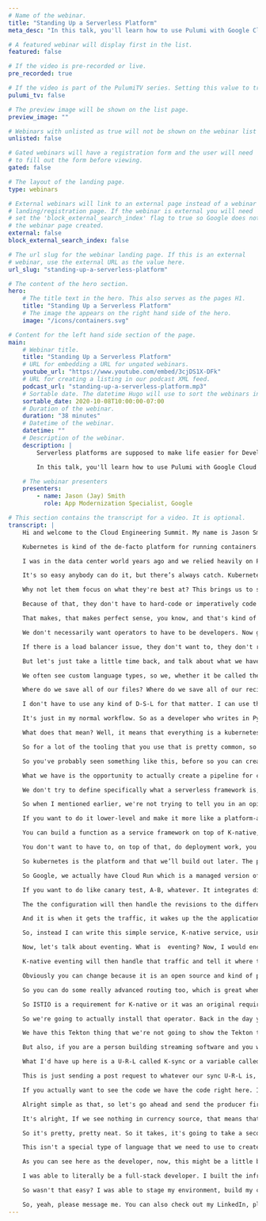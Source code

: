 ```yaml
---
# Name of the webinar.
title: "Standing Up a Serverless Platform"
meta_desc: "In this talk, you'll learn how to use Pulumi with Google Cloud (GKE and Cloud Run) to deploy a serverless platform with dependencies easily."

# A featured webinar will display first in the list.
featured: false

# If the video is pre-recorded or live.
pre_recorded: true

# If the video is part of the PulumiTV series. Setting this value to true will list the video in the "PulumiTV" section.
pulumi_tv: false

# The preview image will be shown on the list page.
preview_image: ""

# Webinars with unlisted as true will not be shown on the webinar list
unlisted: false

# Gated webinars will have a registration form and the user will need
# to fill out the form before viewing.
gated: false

# The layout of the landing page.
type: webinars

# External webinars will link to an external page instead of a webinar
# landing/registration page. If the webinar is external you will need
# set the 'block_external_search_index' flag to true so Google does not index
# the webinar page created.
external: false
block_external_search_index: false

# The url slug for the webinar landing page. If this is an external
# webinar, use the external URL as the value here.
url_slug: "standing-up-a-serverless-platform"

# The content of the hero section.
hero:
    # The title text in the hero. This also serves as the pages H1.
    title: "Standing Up a Serverless Platform"
    # The image the appears on the right hand side of the hero.
    image: "/icons/containers.svg"

# Content for the left hand side section of the page.
main:
    # Webinar title.
    title: "Standing Up a Serverless Platform"
    # URL for embedding a URL for ungated webinars.
    youtube_url: "https://www.youtube.com/embed/3cjDS1X-DFk"
    # URL for creating a listing in our podcast XML feed.
    podcast_url: "standing-up-a-serverless-platform.mp3"
    # Sortable date. The datetime Hugo will use to sort the webinars in date order.
    sortable_date: 2020-10-08T10:00:00-07:00
    # Duration of the webinar.
    duration: "38 minutes"
    # Datetime of the webinar.
    datetime: ""
    # Description of the webinar.
    description: |
        Serverless platforms are supposed to make life easier for Developers and by integrating Pulumi, we can help simplify the life for Operators too.

        In this talk, you'll learn how to use Pulumi with Google Cloud (GKE and Cloud Run) to deploy a serverless platform with dependencies easily.

    # The webinar presenters
    presenters:
        - name: Jason (Jay) Smith
          role: App Modernization Specialist, Google

# This section contains the transcript for a video. It is optional.
transcript: |
    Hi and welcome to the Cloud Engineering Summit. My name is Jason Smith, but you can call me Jay and I am actually an app modernization specialist at Google Cloud Today we're going to be talking about standing up a serverless platform and we're going to be using Pulumi, Kubernetes, K-Native, and a few other little tools. So, I want to start by talking a little bit about kubernetes and I think everybody who works in the cloud today knows what it is. So we'll try to make this quick.

    Kubernetes is kind of the de-facto platform for running containers. Don't believe me? Look at all these people. This isn't an exact number, might be a little dated, but of the large kubernetes ecosystem and this is actually just a really small one, C-N-C-F actually released a new chart that is way larger than this, but for the sake of saving your eyes from a lot of color we're going to do the smaller one, but trust me, this is larger. And of course, it makes sense that a lot of people want to use it because it abstracts away infrastructure. If we are trying to move to the cloud, it only makes sense that we try to make the infrastructure as easy as possible. We want to make sure it is easy for us to provision nodes, provision networks, provision all of that stuff that we need. In the old days you had to have S-S-H access, a bastion server, script after script after script.

    I was in the data center world years ago and we relied heavily on Perl scripts and I'm sure I just gave a few people some horror flashbacks when I mentioned Perl scripts, but you know with kubernetes makes it so much easier. Why? Well kubernetes provides us with a declarative A-P-I that allows us to observe, compare, and act. It allows us to see what's happening, compare what we want it, what we expect to happen, act on it, and reiterate and reiterate and reiterate. And of course, that A-P-I is extensible. We can write custom A-P-I types. We aren't stuck to a specific platform or a specific set of rules or anything. We are allowed to extend beyond that. If you've ever seen that ecosystem really that we talked about, a lot of those people are people who've created custom resource definitions to extend the kubernetes is capable of doing, and offer you services that you never thought of before.

    It's so easy anybody can do it, but there’s always catch. Kubernetes really isn't for developers. At least not out of the box. It's not the right abstraction for the end-developer experience. It's great if you want to build a platform, it makes it so much easier to build a platform. But it's not for building apps. If you don't believe me, let's take a look at this. So anybody here who's used kubernetes will be able to tell you that if you want to deploy an application, these are all the steps you have to take, and these are just the basic steps. There are additional steps there as well, you know exposing the internet can also include setting up ISTIO, standing up Ambassador, NGINX, all of that fun stuff. What do developers actually care about? Writing code. That's their job. They just want to write code. That's what they're best at.

    Why not let them focus on what they're best at? This brings us to serverless. You might have already been thinking that when I mentioned making things easier for developers. You might be saying, well haven't we heard of this before, isn't this called serverless technology? And I'd say you are absolutely right. Now let's talk a little bit about serverless. Why is serverless so popular? Well, we see two models within the serverless realm, as you can see here. So from a programming standpoint, when we're talking about our developers, they love the idea that they're able to write service-based applications, service-based usually means that they can also be decoupled, and they can also run in a stateless, stateless environment, in a stateless-state, so to speak.

    Because of that, they don't have to hard-code or imperatively code any kind of setup on that. And then of course from operational model, we don't want to have to handle a lot of ops to scale up as our application becomes popular, as our customer base grows, but we also want to know that everything is being taken care of. We want to tell somebody else, hey you manage the security, you make sure nobody hacks into the servers, you make sure the servers are up. Oh and on top of that, I only want to pay for my usage. I don't want to actually have to pay for idol workers.

    That makes, that makes perfect sense, you know, and that's kind of why a lot of people move to the cloud. Back in the day, if you wanted to have side resources just in case of a spike on say Black Friday or something, you would have to have servers on standby, but what happens if it's an off-period you know? Those things are just gathering dust. Maybe you can find some use for it. So the serverless philosophy is: efficient developers and efficient operators. One way to think of it is, we want to give people the ability to focus on what they are good at. We don't want developers to have to be operators.

    We don't necessarily want operators to have to be developers. Now granted we're seeing a lot more operators function as developers, and of course, we see a lot of developers function as operators, you know, that's kind of where the whole full-stack developer, devops, that whole idea came from. But realistically, if we can have people focus on what matters to them and what they are best at, that's how we bring the best value to our projects. So while we're talking about developers, what do they care about? Velocity and reproducibility. They don't not care a thing about the infrastructure. At the end of the day, they just want to know that their app works, their app scales, their app does what it's supposed to do. That's it.

    If there is a load balancer issue, they don't want to, they don't really care about it, at least in terms of their persona. Now, if somebody gives them that duty, then they care about it, but now it's taking away from their other work. So I've created kind of a serverless platform. Now usually our serverless paradigm if you will, usually it's build, deploy, and consume, but thanks to my friends at Pulumi I've actually learned that there are four steps: stage, build, deploy, and consume. So staging with Pulumi. Now, I'm sure you've heard a lot of talks about Pulumi, you're joining this conference, so you've probably heard a little bit about it.

    But let's just take a little time back, and talk about what we have here. So infrastructure management is now ---, is now orchestrated by definition files, not hardware tooling. So this brings us to infrastructure as code. I'm sure you've all heard every tool that exists out there, whether it be Terraform, Cloud Formation, Chef, Puppet, the list goes on and on and on and on. And it's a great because when the cloud became a thing, it made it so much easier just to deploy my application, while also standing up the environment with just code rather than physically putting servers somewhere, running some startup script. That's…we all used to do that back in the day. Infrastructure as code does not necessarily come without its own burden, though.

    We often see custom language types, so we, whether it be called the different types of D-S-L, like so, H-C-L languages, a lot of them tend to be bespoke. So they will be very, very unique to a specific tool set or specific platform and you're finding yourself having to work around that and maybe that, maybe it doesn't work as well on all platforms, so you’re using one tool for one, one tool for another, you're trying to find new ways. You have to manage state files. So the state files tend to be saved in a directory or in the cloud somewhere to let you know where your application, where your infrastructure, what it looks like after the last push. Configuration management becomes difficult.

    Where do we save all of our files? Where do we save all of our recipes? Our definitions? This all becomes very difficult. And also, all of this tends to exist outside of our base code. So we have like this entire different box, just to stand up our application, then we can deploy code. You know, for the most part it did make things easier and we just kind of worked around it, but that doesn't necessarily have to be the case anymore, because you know with Pulumi, I find that I don't have to write YAML cookbooks, I don't have to write JSON cookbooks or definition files.

    I don't have to use any kind of D-S-L for that matter. I can use the code that I use to write my regular application to deploy a serverless application on kubernetes. Now, you might be saying well kubernetes, that's not exactly serverless. Bear with me and we'll talk about it a little longer, but from a developer standpoint, I can stand up code using or I can stand up my infrastructure using nothing but code, regular code in my regular coding cycle in my regular C-I-C-D pipeline. I can actually create a definition file in Typescript, in Python, in Go. Less copy-and-paste, more productivity.

    It's just in my normal workflow. So as a developer who writes in Python or Ruby or whatever your language of choice is, this fits right into my normal workload. This doesn't feel like additional work so to speak, because I can write it into my normal loop or my own normal workflow as I mentioned earlier, and it can be put into C-I-C-D pipelines as part of that building status. So let's talk a little bit about C-I-C-D pipelines. So we're going to jump into the build portion of the serverless. Many of you may have heard of Tekton, you may not have. It is an open source tool governed by the C-D Foundation. If you're not familiar with the C-D Foundation, it is something of a spin-off of the C-N-C-F Foundation. What they're trying to solve is a way to make cloud native declarative C-I-C-D pipelines. So Tekton uses kubernetes’ native components.

    What does that mean? Well, it means that everything is a kubernetes A-P-I extendable, everything is extended from the kubernetes A-P-I. Everything's a kubernetes object. Every step is a kubernetes container or it runs on a pod. So everything is kubernetes. It can actually live in your cluster, which a lot of people actually like because if you're running a large cluster say on Prem, and you don't want your, you don't want to have to ping to the outside world in order to trigger your pipeline or whatever. This is perfect. We also offer catalogs, or Tekton offers catalogs.

    So for a lot of the tooling that you use that is pretty common, so like pulling from GitHub or pushing to GitLab or standing up a Google kubernetes cluster, or a Kind cluster or whatever that might be, very common actions, we can create a catalog that has reusable tasks in pipeline, so you can just download, plug in the specifics of your information or of your environment and run. And then it also integrates with other products that exist out there such as JenkinsX, integrates with K-native, which we'll talk about shortly and even more. And as more people join the C-D Foundation, we're starting to see more and more companies adopt Tekton. And really, I think it's going to become the gold standard of cloud native pipelines. And this kind of gives you a quick overview of what a pipeline is.

    So you've probably seen something like this, before so you can create a trigger in Tekton that whenever you push something to a specific branch or with a specific tag in your git repository, it will then trigger the pipeline. Each step, each pipeline creates, or each pipeline has a variety of steps. So each little box here can be seen as a step. You can actually create some additional logic to tell it based on this criteria execute this step. So as you can see the branching here, as a step completes, spins up another pod for the next step, and the next step, until things are done. So, all in the cloud, you can actually automate using code the entire C-I-C-D pipeline. Now, if we're taking a step back with Pulumi or Pulumi, sorry.

    What we have is the opportunity to actually create a pipeline for code that builds clusters. That's actually pretty interesting when you think about it. Just like you would create a pipeline to create a service that does machine learning or anything like that. Now we're going to jump into K-native. Now, what is K-native? I don't like to say it's a serverless platform or a serverless framework, because it's more like the components to build a serverless framework.

    We don't try to define specifically what a serverless framework is, as much as we want to give you the ability to fulfill that serverless paradigm that I mentioned earlier of being developer-focused and not focusing so much on the infra or the deploy process of your application building. So  K-native is an open-source project, It was open-sourced by Google back in 2018 at Google Next. It is 100% open-source. We have a variety of companies involved in maintaining it, but of course Google is 100% committed to it as well. So, you have kind of this huge mind-trust in building it. It creates a set of building blocks so you can create your own Faas or PaaS.

    So when I mentioned earlier, we're not trying to tell you in an opinionated way, well serverless is functions or serverless is PaaS. What we are saying is serverless abstracts kubernetes tasks from the user. How you want to stand that up is up to you. So it's an abstraction on top of kubernetes. It automates a lot of the kubernetes deployment. So if you want to, if you want to move it up to the higher-level to where it acts as a function, as a service, with say open PaaS, you can do that.

    If you want to do it lower-level and make it more like a platform-as-a-service based on containers, you can do that as well. And it runs on containers at the end the day. I do want to emphasize, it is not a Google product. It is an open-source product that Google open-sourced and Google contributes to. It is not a Google product. You do not have to pay a license fee in order to download it. You can go to GitHub right now, pull it down, use it, and do whatever you want, and it's open source, You can contribute, you can extend it. We encourage contributing, and of course, like I said, it's not a FaaS, it's not functions, we're not talking about functions.

    You can build a function as a service framework on top of K-native, but it's not functions in and of itself. So what can you do? From a developer perspective, directly deploy code. It's not easy, but it works great. So I try to avoid telling people we make anything easy because easy as kind of, you know objective. It depends on who you are. If you know, some people think just writing on the C-L-I is easy, whereas other people prefer the U-I. What we do is we simplify the deployment process to where developers don't have to focus as much On that tedious task. The operators love it because it puts a level of abstraction between the devs and kubernetes. You know, if you're an operator you have a lot of stuff to do already.

    You don't want to have to, on top of that, do deployment work, you want to be able to focus on what you need to and let the developers focus on what they need to, and enable them to do the deployment without hassle. Now for your platform architects, they can define what their platform looks like because it's not super opinionated. It's not saying yes, you have to use functions. It's saying hey, we are abstracting kubernetes and you can build whatever you want on top of this abstraction. Now out of the box, I would describe it more closely as a PaaS, but we have seen people install other tooling on top of it to make it more FaaS-related, kind of removing a lot of the containerization if you will. So let's talk a little bit of what that step looks like.

    So kubernetes is the platform and that we’ll build out later. The primitives that we offer are serving events and well, I put build on there and it's a funny story. So, build was originally weren’t part of the K-native components, but it became such a way that, that the developers thought, hey, this is such a great product, it shouldn't be strictly for Knative. It should be for anything cloud native C-I-C-D. So build spun out, became Tekton and since about version 0.8, It's been deprecated from the K-native stack. I usually like to reference it just in case somebody's diving into old documentation. Again, this is a 2018 summer product. So there's, most documentation is relatively recent. So, you know, kind of given that context. And on top of that, as you can see, you can install a bunch of different products.

    So Google, we actually have Cloud Run which is a managed version of K-native serving, but you can see there are a lot of other tools that are built on top of these K-native primitives. Let's talk a little bit about the components. So K-native serving. What makes this easier? Well K-native serving is what actually handles the deployments. When you deploy a new version, it automates that revision handling, it automates the traffic-splitting, and it automates the auto-scaling. What does that mean? Well, it means it's seamless to scale-up-and-down. It is seamless to build in, to do the traffic between revisions.

    If you want to do like canary test, A-B, whatever. It integrates directly with a service mesh, so out of the, I wouldn’t say out of the box, but originally it supported just  steel, but now it's importing Contour, and Glue, and Ambassador, and a few others depending on what your needs are. And it's easy to reason about it. And again, it is extensible because it's built on top of kubernetes, kubernetes objects. So, if you want to use your own auto-scaler, if you want to use your own monitoring platform, you're absolutely allowed to do it. You're not boxed in. And here's a quick look at what it might do. So, you know, where you see service, my function here. That's what I've deployed. That's the application. I've deployed in a container.

    The the configuration will then handle the revisions to the different versions, so I push a version a day later. I push another version, it will then deploy the next one, and then the route is what routes the traffic. So quick look here is that kubernetes does memory and C-P-U based scaling. So, if we just talk about straight kubernetes without K-native. K-native does it based on requests. Scale to zero, kubernetes can't do it. K-native, your applications absolutely can scale to zero and there is a way to set like one pod if you want to have warm start-ups instead of cold, but it will scale to zero because the K-native operator, the K-native components, the K-native serving components, that is what's actually listening to traffic coming from the, coming from outside world, inside world.

    And it is when it gets the traffic, it wakes up the the application, saying hey, we need to run this application X amount of pods and route the traffic there. So you're able to scale down to zero if there's no traffic. The load, the load balancer much easier to setup. It's based on requests and you can do simple traffic splitting. And let's actually take a look at what kubernetes looks like, or with K-native. So anybody who's deployed a kubernetes app has seen something like this. This is a simple hello world app, but look at all that text. Is there any way to make this easier? And by the way, this is two files or you can just stack them in one. But with K-native, I don't really need to set replicas because serving already does that for me. I don't really need to set these labels either. Because I don't really need all this, like I only need these lines, the name and I need to call it a service. I need to know what container I'm using, maybe set some limits. A lot of these lines aren't really necessary.

    So, instead I can write this simple service, K-native service, using the K-native A-P-I and as you can see, that at that exact file, I can deploy that exact application with just these lines here. Same exact thing. Cloud Run for Anthos, I want to mention is a Google managed K-native offering for kubernetes. We also, it is a kubernetes offering, we have a fully-managed version as well. So we have one that's K-native serving, A-P-I compliant, but it's running on top of different things. So if you don't care about kubernetes, if you just want pure serverless Cloud Run fully manages for you. If you want to extend it, and you want more freedom, Cloud Native or Cloud Run on Anthos is for you because it runs in a regular kubernetes offering.

    Now, let's talk about eventing. What is  eventing? Now, I would encourage you to go to serverless eventing dot com, because I write a lot about it, but we'll touch upon it here a little bit. Anybody who has had to write an application that connected to code, or connected to a Kafka-bus, or some kind of message queue out there, knows that you have to imperatively bind, bind your code to that. Well, that doesn't make much sense in the world of microservices because the whole idea of microservices is that there are a bunch of decoupled service. We don't want to have to declaratively bind them to anything specific. Or imperatively bind them. What if we could get declaratively bind them? K-native eventing kind of creates that abstraction between your application and whatever your messaging queue is, to where instead of writing an application that connects directly to the queue, you just write an application that either handles egress or ingress.

    K-native eventing will then handle that traffic and tell it where to route what topic, uh, what topic it's supposed to subscribe to, how to authenticate with secure T-L-S and mutual T-L-S. You can create your own pipelines. You can do view events, live-streams, and it connects to your existing system. So we're not saying you have to throw away everything you have today to use K-native eventing. You can use whatever it is you use today, Kafka. We support a lot of things, Kafka, Nats, Pub-Sub, the list goes on and on, if you go to K-native dot dev, you can see it all. So this kind of gives you a quick idea of what K-native eventing looks like.

    Obviously you can change because it is an open source and kind of pre, I don't want to, it’s pre I guess, enterprise release, if you will? So we have the two basic paradigms here when it comes to delivery. We have simple delivery, something hits a source, let's say our Kafka topic, and we just want it to go straight to the service like simple as that. You can set up a simple delivery for that. All that service has to do is be able to read a post request and it's good to go. So it doesn't have to directly connect to anything. Now maybe you have a more advanced topic and you want to give a little intelligence to it. You're actually able to create a channel which operates under the subscription model. So you create various subscriptions to the channel, and based on the traffic that comes in, or other parameters, it can route that message to a different service or a different channel as you can see.

    So you can do some really advanced routing too, which is great when you're scaling out and building larger apps. Why don’t we jump into a demo and I'll show you how we can do this. So let's take a look at the demo. So I'm not going to belabor this part, because I'm sure you've seen plenty of Pulumi demos today, but I did want to point out some of the basics here. So we have some type-script and what it's going to do is it's going to provision a kubernetes cluster for us. But we also have a few other features here. So we're going to pull down K-native. What we have here is we have our ISTIO C-R-D.

    So ISTIO is a requirement for K-native or it was an original requirement, I should say. So we do support or K-native does support other versions such as Ambassador, Glue, a variety of other types of service meshes, ingress controllers, etc. For the sake of this we’re going to use ISTIO since that was kind of the original. So we're going to install that, we’re going to install some required ISTIO components for K-native. Then we're going to go ahead and install the K-native eventing and the K-native serving components. Now, the beautiful thing is, lately K-native team is actually created an operator. So you don't have to install the components individually and their C-R-Ds individual. You can just kind of install it as one thing.

    So we're going to actually install that operator. Back in the day you had to install it separately and honestly, sometimes I still do that. But you know, I'm starting to get used to using the operator since it’s new and easier to use. Some basic, we also have some streaming, so we're going to be installing a strimzi operator. If you're not familiar, strimzi is an open-source solution based on C-N-C-F. It's essentially a way to run Kafka easily on a kubernetes cluster making it easier to do it without having to do a lot of Zookeeper and whatnot provisions. And so we set some utils as well for role-binding all that good stuff.

    We have this Tekton thing that we're not going to show the Tekton today, but we do have the code. I do encourage people to go and play with it and figure out how the best way to get through that and run that. We also have a sample application. So this is going to be the interesting part. So we have a simple application that pulls code from Alpha Vantage, not code, but it pings the Alpha Vantage A-P-I. I really like using the Alpha Vantage A-P-I because one it's free and we're up to I think 500 requests a day.

    But also, if you are a person building streaming software and you want to build a demo, I can't really think of a better example of streaming data than your financial data since that seems to change every second almost every micro-second really. So yeah, so we pull their some currency information. We're going to just do some exchange rate of Japanese Yen per U.S. dollar. So that's that part. We also have a producer. So this is what's actually going to act as our event source, so producer is going to send the data to the Kafka cluster. So basically our event source egress is to the Kafka producer which then writes to Kafka. Now you might be asking yourself. Well, you know in this code it doesn't actually say to connect to a specific service.

    What I'd have up here is a U-R-L called K-sync or a variable called K-sync and k-sync is essentially saying events sync. Now how does it know what the events sync is? That's a very good question. What we do here is we look at sync-binding and a sync-binding is another kubernetes object that tells K-native eventing: hey things coming from this subject, so this is going to be our source, things coming from currency source should go to Kafka, uh, producer. So, you know when I mentioned earlier you just worry about egress and ingress. That's exactly what we're doing right here.

    This is just sending a post request to whatever our sync U-R-L is, K-sync. This just simply getting any post requests coming in. Simple as that. We also have some, so talking about strimzi, that's how easy it is to deploy a cluster on strimzi. Once you have the operator installed, this is also how we created, this is a service called a Kafka consumer. So if we have something writing to a topic, we need something to consume said topic. So this is what's going to consume the topic and you can see in the same idea it's using K-sync. So it's sending to an event viewer. We have an event viewer. Yaml.

    If you actually want to see the code we have the code right here. It's simply just displays whatever comes to it through that post. And also want to point out one more thing. So we just create a topic on our cluster called finance. Simple enough. Alright, so let's see what we got here. Alright, so, I actually have these running a while ago, but let me go ahead and delete them so you can see it fresh. So we're going to delete Kafka producer. I just create use, because as you can see and what you'll see in the read me is that you're able to replace it with your project I-D. So when pushing up the code, I just created a separate file called use and ignored it. So in case you're curious. Data, we're going to just delete these files really easily.

    Alright simple as that, so let's go ahead and send the producer first. Basically with the way sync-binding works is the sync has to be set up before the source is set up. So essentially there has to be something catching the data before you send, you create the thing that's sending the data. So let's go ahead and do that. So our source is called currency source. Containers creating. So I wrote some code into the currency source that's also going to output stuff so that way we can see, okay, well, this is the currency that's coming out. So let's do it this way. Alright. And let's take a look here, or I'm sorry, it's actually in producer.

    It's alright, If we see nothing in currency source, that means that it's working. Alright, so here is our currency exchange rate. n=Now ideally what we're going to do is we are going to set up our event viewer now. This is just a simple kind of proof of concept if you will. You know if this was a real app, it might very well be something that is, you know, displaying like a front-end or something to that effect. Maybe you have a machine learning pod that is running data, or you know, running some kind of process against the data that's coming in. There's various things that we can do here. See, let me do user container. Oh, look at that. In real-time too. Because if we go back here to producer we should probably see a new one, 7-1-5. Alright. Yeah.

    So it's pretty, pretty neat. So it takes, it's going to take a second because I have a low-level container, but as we can come up here into G-K-E in Google Cloud console. So, if you look through my example and we'll put it in the in the notes where you can get my GitHub and you can test around with this and whatnot. We have a secret Alpha Vantage key that does A-P-I call, we're able to pull that code, we are able to run that, we're able to pretty much do everything that we need to do and in rea- time, we're able to stream some financial application. Now, why is this important? If you actually look at what we have here, we have, we have stood-up these clusters right here using nothing but code, and as you can see this is just standard typescript.

    This isn't a special type of language that we need to use to create a, create a definition. This is standard code I can put into my standard pipeline. And on top of that we have more code. And with this more code we are able to actually write the application. All I needed to do to deploy was create a simple docker file. And then, as you can see, all I did was using these YAML files, was able to push the application as you can see, very simple YAML file. All I have to do is give it a name, kind of declare with the KIND and then also say where the image is hosted. Simple enough. Once that happens, you know, we have the eventing portion.

    As you can see here as the developer, now, this might be a little bit of a different example, but from the consumer — part, excuse me, from the consumer perspective, but as an event source, there's very little actual connecting to anything here. So my event viewer is just egress, uh, just ingressing the information as we can see here. Rather than connecting to anything specific it is actually K-native in the K-native operators. K-native components that are connecting the K-Native eventing. So from a developer perspective, I am able to, from the ground up build the entire application as code, as true code not a third-party thing that is hard to maintain some special language. It is all simple code that I use every single day.

    I was able to literally be a full-stack developer. I built the infrastructure. I built my code. I deployed it. I didn't have to do a lot of configuration. It's all running on top of kubernetes. At the end of the day, this is as you can see here, this is a kubernetes cluster at the end of the day. So this is all very, very just I would say, the future of development of cloud native full-stack development and it's all thanks to Pulumi and K-native and kubernetes.

    So wasn't that easy? I was able to stage my environment, build my code, deploy it and use it all with a code layer. I didn't actually have to do much at all from an infrastructure portion. I was able to just use the languages I use on a daily. So, that was standing up a serverless platform. I really hope you enjoy it. I encourage you to tweet me. I am usually pretty responsive on Twitter.

    So, yeah, please message me. You can also check out my LinkedIn, please also check out serverless eventing dot com. And also check out what Google Cloud has to offer and we, we work with Pulumi all the time. So I recommend giving us all a talk. Thank you and have a great day.
---
```

